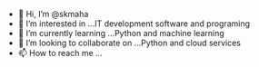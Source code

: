 - 👋 Hi, I’m @skmaha
- 👀 I’m interested in ...IT development software and programing
- 🌱 I’m currently learning ...Python and machine learning  
- 💞️ I’m looking to collaborate on ...Python and cloud services
- 📫 How to reach me ...

<!---
skmaha/skmaha is a ✨ special ✨ repository because its `README.md` (this file) appears on your GitHub profile.
You can click the Preview link to take a look at your changes.
--->
